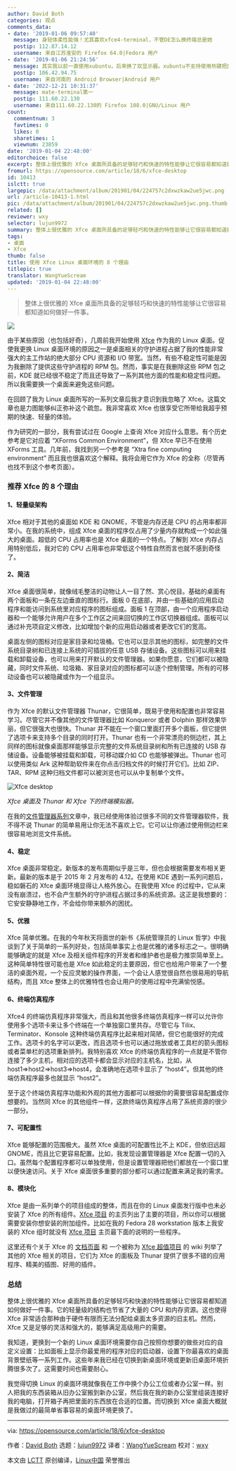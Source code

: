 ```yaml
---
author: David Both
categories: 观点
comments_data:
- date: '2019-01-06 09:57:40'
  message: 身轻体柔性能强！尤其喜欢xfce4-terminal，不管DE怎么换终端总是她
  postip: 112.87.14.12
  username: 来自江苏淮安的 Firefox 64.0|Fedora 用户
- date: '2019-01-06 21:24:56'
  message: 其实我以前一直使用xubuntu，后来换了双显示器。xubuntu不支持使用热键把应用程序窗口在显示器之间移动，必须使用鼠标拖动。就是因此放弃了Xfce。
  postip: 106.42.94.75
  username: 来自河南的 Android Browser|Android 用户
- date: '2022-12-21 10:31:37'
  message: mate-terminal第一
  postip: 111.60.22.130
  username: 来自111.60.22.130的 Firefox 108.0|GNU/Linux 用户
count:
  commentnum: 3
  favtimes: 0
  likes: 0
  sharetimes: 1
  viewnum: 23859
date: '2019-01-04 22:48:00'
editorchoice: false
excerpt: 整体上很优雅的 Xfce 桌面所具备的足够轻巧和快速的特性能够让它很容易都知道如何做好一件事。
fromurl: https://opensource.com/article/18/6/xfce-desktop
id: 10413
islctt: true
largepic: /data/attachment/album/201901/04/224757c2dxwzkaw2ue5jwc.png
url: /article-10413-1.html
pic: /data/attachment/album/201901/04/224757c2dxwzkaw2ue5jwc.png.thumb.jpg
related: []
reviewer: wxy
selector: lujun9972
summary: 整体上很优雅的 Xfce 桌面所具备的足够轻巧和快速的特性能够让它很容易都知道如何做好一件事。
tags:
- 桌面
- Xfce
thumb: false
title: 使用 Xfce Linux 桌面环境的 8 个理由
titlepic: true
translator: WangYueScream
updated: '2019-01-04 22:48:00'
---
```



> 
> 整体上很优雅的 Xfce 桌面所具备的足够轻巧和快速的特性能够让它很容易都知道如何做好一件事。
> 
> 
> 


![](/data/attachment/album/201901/04/224757c2dxwzkaw2ue5jwc.png)


由于某些原因（也包括好奇），几周前我开始使用 [Xfce](https://xfce.org/) 作为我的 Linux 桌面。促使我更换 Linux 桌面环境的原因之一是桌面相关的守护进程占据了我的性能非常强大的主工作站的绝大部分 CPU 资源和 I/O 带宽。当然，有些不稳定性可能是因为我删除了提供这些守护进程的 RPM 包。然而，事实是在我删除这些 RPM 包之前，KDE 就已经很不稳定了而且还导致了一系列其他方面的性能和稳定性问题。所以我需要换一个桌面来避免这些问题。


在回顾了我为 Linux 桌面所写的一系列文章后我才意识到我忽略了 Xfce。这篇文章也是力图能够纠正弥补这个疏忽。我非常喜欢 Xfce 也很享受它所带给我超乎预期的快速、轻量的体验。


作为研究的一部分，我有尝试过在 Google 上查询 Xfce 对应什么意思。有个历史参考是它对应着 “XForms Common Environment”，但 Xfce 早已不在使用 XForms 工具。几年前，我找到另一个参考是 “Xtra fine computing environment” 而且我也很喜欢这个解释。我将会用它作为 Xfce 的全称（尽管再也找不到这个参考页面）。


### 推荐 Xfce 的 8 个理由


#### 1、轻量级架构


Xfce 相对于其他的桌面如 KDE 和 GNOME，不管是内存还是 CPU 的占用率都非常小。在我的系统中，组成 Xfce 桌面的程序仅占用了少量内存就构成一个如此强大的桌面。超低的 CPU 占用率也是 Xfce 桌面的一个特点。了解到 Xfce 内存占用特别低后，我对它的 CPU 占用率也非常低这个特性自然而言也就不感到奇怪了。


#### 2、简洁


Xfce 桌面很简单，就像绒毛整洁的动物让人一目了然、赏心悦目。基础的桌面有两个面板和一条在左边垂直的图标行。面板 0 在底部，并由一些基础的应用启动程序和能访问到系统里对应程序的图标组成。面板 1 在顶部，由一个应用程序启动器和一个能够允许用户在多个工作区之间来回切换的工作区切换器组成。面板可以通过补充项自定义修改，比如增加个新的应用启动器或者更改它们的宽高。


桌面左侧的图标对应是家目录和垃圾桶。它也可以显示其他的图标，如完整的文件系统目录树和已连接上系统的可插拔的任意 USB 存储设备。这些图标可以用来挂载和卸载设备，也可以用来打开默认的文件管理器。如果你愿意，它们都可以被隐藏，同时文件系统、垃圾箱、家目录对应的图标都可以逐个控制管理。所有的可移动设备也可以被隐藏或作为一个组显示。


#### 3、文件管理


作为 Xfce 的默认文件管理器 Thunar，它很简单，既易于使用和配置也非常容易学习。尽管它并不像其他的文件管理器比如 Konqueror 或者 Dolphin 那样效果华丽，但它很强大也很快。Thunar 并不能在一个窗口里面打开多个面板，但它提供了选项卡来支持多个目录的同时打开。Thunar 也有一个非常漂亮的侧边栏，其上同样的图标就像桌面那样能够显示完整的文件系统目录树和所有已连接的 USB 存储设备。设备能够被挂载和卸载，可移动媒介如 CD 也能够被弹出。Thunar 也可以使用类似 Ark 这种帮助软件来在你点击归档文件的时候打开它们。比如 ZIP、TAR、RPM 这种归档文件都可以被浏览也可以从中复制单个文件。


![Xfce desktop](/data/attachment/album/201901/04/224833vmmoz16pesulpp7p.png "Xfce desktop")


*Xfce 桌面及 Thunar 和 Xfce 下的终端模拟器。*


在我的[文件管理器系列](https://opensource.com/sitewide-search?search_api_views_fulltext=David%20Both%20File%20managers)文章中，我已经使用体验过很多不同的文件管理器软件，我不得不说 Thunar 的简单易用让你无法不喜欢上它。它可以让你通过使用侧边栏来很容易地浏览文件系统。


#### 4、稳定


Xfce 桌面非常稳定。新版本的发布周期似乎是三年，但也会根据需要发布相关更新。最新的版本是于 2015 年 2 月发布的 4.12。在使用 KDE 遇到一系列问题后，稳如磐石的 Xfce 桌面环境显得让人格外放心。在我使用 Xfce 的过程中，它从来没有崩溃过，也不会产生额外的守护进程占据过多的系统资源。这正是我想要的：它安安静静地工作，不会给你带来额外的困扰。


#### 5、优雅


Xfce 简单优雅。在我的今年秋天将面世的新书《系统管理员的 Linux 哲学》中我谈到了关于简单的一系列好处，包括简单事实上也是优雅的诸多标志之一。很明确能够确定的就是 Xfce 及相关组件程序的开发者和维护者也是极力推崇简单至上。这种简单特性很可能也是 Xfce 如此稳定的主要原因，但它也给用户带来了一个整洁的桌面外观，一个反应灵敏的操作界面，一个会让人感觉很自然也很易用的导航结构，而且 Xfce 整体上的优雅特性也会让用户的使用过程中充满愉悦感。


#### 6、终端仿真程序


Xfce4 的终端仿真程序非常强大，而且和其他很多终端仿真程序一样可以允许你使用多个选项卡来让多个终端在一个单独窗口里共存。尽管它与 Tilix、Terminator、Konsole 这种终端仿真程序比起来相对简陋，但它也能很好的完成工作。选项卡的名字可以更改，而且选项卡也可以通过拖放或者工具栏的箭头图标或者菜单栏的选项重新排列。我特别喜欢 Xfce 的终端仿真程序的一点就是不管你连接了多少主机，相对应的选项卡都会显示对应的主机名，比如，从 host1=>host2=>host3=>host4，会准确地在选项卡显示了 “host4”。但其他的终端仿真程序最多也就显示 “host2”。


至于这个终端仿真程序功能和外观的其他方面都可以根据你的需要很容易配置成你想要的。当然同 Xfce 的其他组件一样，这款终端仿真程序占用了系统资源的很少一部分。


#### 7、可配置性


Xfce 能够配置的范围极大。虽然 Xfce 桌面的可配置性比不上 KDE，但依旧远超 GNOME，而且比它更容易配置。比如，我发现设置管理器是 Xfce 配置一切的入口。虽然每个配置程序都可以单独使用，但是设置管理器把他们都放在一个窗口里以便快速访问。关于 Xfce 桌面很多重要的部分都可以通过配置来满足我的需求。


#### 8、模块化


Xfce 是由一系列单个的项目组成的整体，而且在你的 Linux 桌面发行版中也未必安装了 Xfce 的所有组件。[Xfce 项目](https://xfce.org/projects) 的主页列出了主要的项目，所以你可以根据需要安装你想安装的附加组件。比如在我的 Fedora 28 workstation 版本上我安装的 Xfce 组时就没有 [Xfce 项目](https://xfce.org/projects) 主页最下面的说明的一些程序。


这里还有个关于 Xfce 的 [文档页面](https://docs.xfce.org/) 和 一个被称为 [Xfce 超值项目](https://goodies.xfce.org/) 的 wiki 列举了其他的 Xfce 相关的项目，它们为 Xfce 的面板及 Thunar 提供了很多不错的应用程序、精美的插图、好用的插件。


### 总结


整体上很优雅的 Xfce 桌面所具备的足够轻巧和快速的特性能够让它很容易都知道如何做好一件事。它的轻量级的结构也节省了大量的 CPU 和内存资源。这也使得 Xfce 非常适合那种由于硬件有限而无法分配给桌面太多资源的旧主机。然而，Xfce 又是足够的灵活和强大的，能够满足高级用户的需要。


我知道，更换到一个新的 Linux 桌面环境需要你自己按照你想要的做些对应的自定义设置：比如面板上显示你最爱用的程序对应的启动器，设置下你最喜欢的桌面背景壁纸等一系列工作。这些年来我已经在切换到新桌面环境或更新旧桌面环境折腾很多次了。这需要时间也需要耐心。


我觉得切换 Linux 的桌面环境就像我在工作中换个办公工位或者办公室一样。别人把我的东西装箱从旧办公室搬到新办公室，然后我在我的新办公室里组装连接好我的电脑，打开箱子再把里面的东西放在合适的位置。而切换到 Xfce 桌面大概就是我做过的最简单省事容易的桌面环境更换了。




---


via: <https://opensource.com/article/18/6/xfce-desktop>


作者：[David Both](https://opensource.com/users/dboth) 选题：[lujun9972](https://github.com/lujun9972) 译者：[WangYueScream](https://github.com/WangYueScream) 校对：[wxy](https://github.com/wxy)


本文由 [LCTT](https://github.com/LCTT/TranslateProject) 原创编译，[Linux中国](https://linux.cn/) 荣誉推出